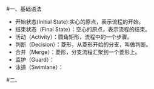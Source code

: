 #一、基础语法
- 开始状态(Initial State):实心的原点，表示流程的开始。
- 结束状态（Final State）：空心的原点，表示流程的结束。
- 活动（Activity）：圆角矩形，流程中的一个步骤。
- 判断（Decision）：菱形，从菱形开始的分支，叫做判断。
- 合并（Merge）：菱形，分支流程汇聚到一个菱形上。
- 监护（Guard）：
- 泳道（Swimlane）：

#二、